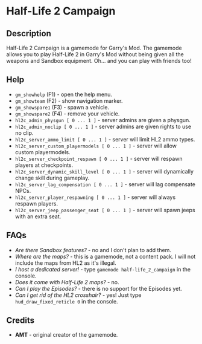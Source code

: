 # Half-Life 2 Campaign
## Description
Half-Life 2 Campaign is a gamemode for Garry's Mod. The gamemode allows you to play Half-Life 2 in Garry's Mod without being given all the weapons and Sandbox equipment. Oh... and you can play with friends too!

## Help
* `gm_showhelp` (F1) - open the help menu.</br>
* `gm_showteam` (F2) - show navigation marker.</br>
* `gm_showspare1` (F3) - spawn a vehicle.</br>
* `gm_showspare2` (F4) - remove your vehicle.</br>
* `hl2c_admin_physgun [ 0 ... 1 ]` - server admins are given a physgun.</br>
* `hl2c_admin_noclip [ 0 ... 1 ]` - server admins are given rights to use no clip.</br>
* `hl2c_server_ammo_limit [ 0 ... 1 ]` - server will limit HL2 ammo types.</br>
* `hl2c_server_custom_playermodels [ 0 ... 1 ]` - server will allow custom playermodels.</br>
* `hl2c_server_checkpoint_respawn [ 0 ... 1 ]` - server will respawn players at checkpoints.</br>
* `hl2c_server_dynamic_skill_level [ 0 ... 1 ]` - server will dynamically change skill during gameplay.</br>
* `hl2c_server_lag_compensation [ 0 ... 1 ]` - server will lag compensate NPCs.</br>
* `hl2c_server_player_respawning [ 0 ... 1 ]` - server will always respawn players.</br>
* `hl2c_server_jeep_passenger_seat [ 0 ... 1 ]` - server will spawn jeeps with an extra seat.</br>

## FAQs
* _Are there Sandbox features?_ - no and I don't plan to add them.
* _Where are the maps?_ - this is a gamemode, not a content pack. I will not include the maps from HL2 as it's illegal.
* _I host a dedicated server!_ - type `gamemode half-life_2_campaign` in the console.
* _Does it come with Half-Life 2 maps?_ - no.
* _Can I play the Episodes?_ - there is no support for the Episodes yet.
* _Can I get rid of the HL2 crosshair?_ - yes! Just type `hud_draw_fixed_reticle 0` in the console.

## Credits
* **AMT** - original creator of the gamemode.
